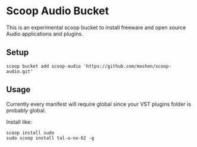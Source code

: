 # Scoop Audio Bucket

This is an experimental scoop bucket to install freeware and open source
Audio applications and plugins.

## Setup

```
scoop bucket add scoop-audio 'https://github.com/moshen/scoop-audio.git'
```

## Usage

Currently every manifest will require global since your VST plugins folder is probably
global.

Install like:

```
scoop install sudo
sudo scoop install tal-u-no-62 -g
```